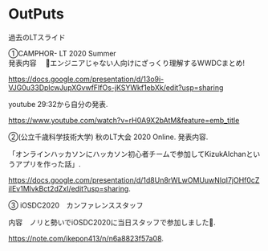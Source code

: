 # OutPuts

過去のLTスライド

①CAMPHOR- LT 2020 Summer   
発表内容　 🍎エンジニアじゃない人向けにざっくり理解するWWDCまとめ!  

https://docs.google.com/presentation/d/13o9i-VJG0u33DplcwJupXGvwfFIfOs-jKSYWkf1ebXk/edit?usp=sharing

youtube 29:32から自分の発表. 

https://www.youtube.com/watch?v=rH0A9X2bAtM&feature=emb_title


②(公立千歳科学技術大学) 秋のLT大会 2020 Online. 
発表内容.

「オンラインハッカソンにハッカソン初心者チームで参加してKizukAIchanというアプリを作った話」.

https://docs.google.com/presentation/d/1d8Un8rWLwOMUuwNIqI7jOHf0cZiIEv1MlvkBct2dZxI/edit?usp=sharing. 

③ iOSDC2020　カンファレンススタッフ

内容　ノリと勢いでiOSDC2020に当日スタッフで参加しました🍎. 

https://note.com/ikepon413/n/n6a8823f57a08. 
